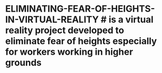 # ELIMINATING-FEAR-OF-HEIGHTS-IN-VIRTUAL-REALITY # is a virtual reality project developed to eliminate fear of heights especially for workers working in higher grounds
